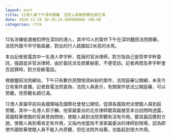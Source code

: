 ```yaml
---
layout: post
title: 12港人案下午深圳開審　法院人員稱旁聽名額已滿
date: 2020-12-28 10:30:24.000000000 +08:00
categories: rthk
---
```


12名涉嫌偷渡被扣押在深圳的港人，其中10人的案件下午在深圳鹽田法院開審。法院外圍今早守衛森嚴，對出的行人路圍起2米高的水馬。

本台記者致電其中一名港人李宇軒、姓唐的官派律師，對方指自己是受李宇軒委託，強調並非官派律師，由於委託涉及商業秘密，不便受訪。記者再問及李宇軒會否認罪時，對方掛斷電話。

根據鹽田法院網站，下午只有數宗民間借貸糾紛的案件，法院庭審公開網，未見今日有案件直播。記者致電法院查詢，法院人員表示，有關案件依法公開庭審，可以旁聽，但旁聽名額已滿。

12港人家屬早前向各國領袖及國際社會發公開信，促請各國政府派使館人員到庭旁聽。其中一名港人郭子麟，他家屬委派的北京律師藺其磊接受本台訪問時透露，英國駐華使館的官員曾詢問他，使館人員到法院旁聽有沒有作用。藺其磊回應對方說，使館人員到場肯定有作用，又指內地當局不准家屬委派的律師到現場，認為即使外國駐華使館人員不能入內旁聽，但在法院外站著，也能起到很大作用。
